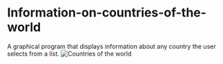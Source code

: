 # Information-on-countries-of-the-world
A graphical program that displays information about any country the user selects from a list.
![Countries of the world](https://user-images.githubusercontent.com/71358207/178078829-9ba8a69a-7dc8-4ed1-8c32-f9aa83482831.gif)
